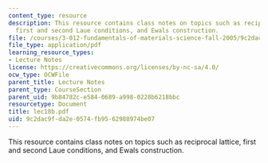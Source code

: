 ```yaml
---
content_type: resource
description: This resource contains class notes on topics such as reciprocal lattice,
  first and second Laue conditions, and Ewals construction.
file: /courses/3-012-fundamentals-of-materials-science-fall-2005/9c2dac9fda2e0574fb9562988974be07_lec18b.pdf
file_type: application/pdf
learning_resource_types:
- Lecture Notes
license: https://creativecommons.org/licenses/by-nc-sa/4.0/
ocw_type: OCWFile
parent_title: Lecture Notes
parent_type: CourseSection
parent_uid: 9b84782c-e584-0689-a998-0228b6218bbc
resourcetype: Document
title: lec18b.pdf
uid: 9c2dac9f-da2e-0574-fb95-62988974be07
---
```

This resource contains class notes on topics such as reciprocal lattice, first and second Laue conditions, and Ewals construction.